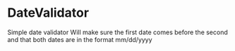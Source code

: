 DateValidator
=============

Simple date validator
Will make sure the first date comes before the second and that both dates are in the format mm/dd/yyyy
